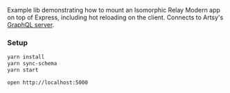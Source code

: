 Example lib demonstrating how to mount an Isomorphic Relay Modern app on top of Express, including hot reloading on the client. Connects to Artsy's [GraphQL server](https://github.com/artsy/metaphysics).

### Setup

```bash
yarn install
yarn sync-schema
yarn start

open http://localhost:5000
```
